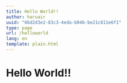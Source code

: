 ```yaml
---
title: Hello World!!
author: haruair
uuid: "66d2d3e2-83c3-4eda-b04b-be21c811e6f1"
type: page
url: /helloworld
lang: en
template: plain.html
---
```


# Hello World!!

